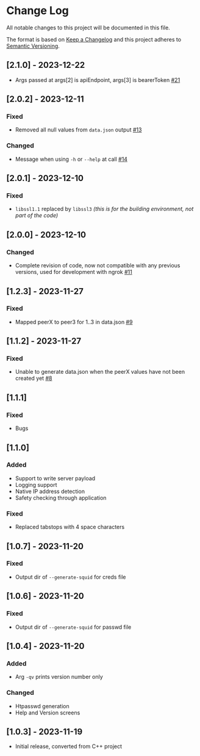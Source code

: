 
# Change Log
All notable changes to this project will be documented in this file.
 
The format is based on [Keep a Changelog](http://keepachangelog.com/)
and this project adheres to [Semantic Versioning](http://semver.org/).

## [2.1.0] - 2023-12-22
- Args passed at args[2] is apiEndpoint, args[3] is bearerToken [#21](https://github.com/repasscloud/lunavpn-lvfucs/issues/21)

## [2.0.2] - 2023-12-11

### Fixed
- Removed all null values from `data.json` output [#13](https://github.com/repasscloud/lunavpn-lvfucs/issues/13)

### Changed
- Message when using `-h` or `--help` at call [#14](https://github.com/repasscloud/lunavpn-lvfucs/issues/14)

## [2.0.1] - 2023-12-10

### Fixed
- `libssl1.1` replaced by `libssl3` _(this is for the building environment, not part of the code)_

## [2.0.0] - 2023-12-10

### Changed
- Complete revision of code, now not compatible with any previous versions, used for development with ngrok [#11](https://github.com/repasscloud/lunavpn-lvfucs/issues/11)

## [1.2.3] - 2023-11-27

### Fixed
- Mapped peerX to peer3 for 1..3 in data.json [#9](https://github.com/repasscloud/lunavpn-lvfucs/issues/9)

## [1.1.2] - 2023-11-27

### Fixed
- Unable to generate data.json when the peerX values have not been created yet [#8](https://github.com/repasscloud/lunavpn-lvfucs/issues/8)

## [1.1.1]

### Fixed
- Bugs

## [1.1.0]

### Added
- Support to write server payload
- Logging support
- Native IP address detection
- Safety checking through application

### Fixed
- Replaced tabstops with 4 space characters

## [1.0.7] - 2023-11-20

### Fixed
- Output dir of `--generate-squid` for creds file

## [1.0.6] - 2023-11-20

### Fixed
- Output dir of `--generate-squid` for passwd file

## [1.0.4] - 2023-11-20

### Added
- Arg `-qv` prints version number only

### Changed

- Htpasswd generation
- Help and Version screens
 
## [1.0.3] - 2023-11-19
 
- Initial release, converted from C++ project